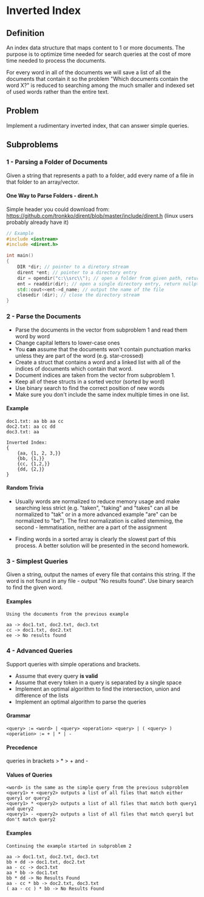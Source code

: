 # Inverted Index

## Definition

An index data structure that maps content to 1 or more documents. The purpose is to optimize time needed for search queries at the cost of more time needed to process the documents.

For every word in all of the documents we will save a list of all the documents that contain it so the problem "Which documents contain the word X?" is reduced to searching among the much smaller and indexed set of used words rather than the entire text.

## Problem

Implement a rudimentary inverted index, that can answer simple queries.

## Subproblems

### 1 - Parsing a Folder of Documents

Given a string that represents a path to a folder, add every name of a file in that folder to an array/vector.

#### One Way to Parse Folders - dirent.h

Simple header you could download from: https://github.com/tronkko/dirent/blob/master/include/dirent.h (linux users probably already have it)

```c++
// Example
#include <iostream>
#include <dirent.h>

int main()
{
	DIR *dir; // pointer to a diretory stream
	dirent *ent; // pointer to a directory entry
	dir = opendir("c:\\src\\"); // open a folder from given path, return nullptr if there was an error
	ent = readdir(dir); // open a single directory entry, return nullptr when there is an error or you are all out of entries.
	std::cout<<ent->d_name; // output the name of the file
	closedir (dir); // close the directory stream
}
```

### 2 - Parse the Documents

+ Parse the documents in the vector from subproblem 1 and read them word by word
+ Change capital letters to lower-case ones
+ You **can** assume that the documents won't contain punctuation marks unless they are part of the word (e.g. star-crossed)
+ Create a struct that contains a word and a linked list with all of the indices of documents which contain that word.
+ Document indices are taken from the vector from subproblem 1.
+ Keep all of these structs in a sorted vector (sorted by word)
+ Use binary search to find the correct position of new words
+ Make sure you don't include the same index multiple times in one list.

#### Example

```
doc1.txt: aa bb aa cc
doc2.txt: aa cc dd
doc3.txt: aa

Inverted Index:
{
	{aa, {1, 2, 3,}}
	{bb, {1,}}
	{cc, {1,2,}}
	{dd, {2,}}
}
```

#### Random Trivia

+ Usually words are normalized to reduce memory usage and make searching less strict (e.g. "taken", "taking" and "takes" can all be normalized to "tak" or in a more advanced example "are" can be normalized to "be"). The first normalization is called stemming, the second - lemmatisation, neither are a part of the assignment

+ Finding words in a sorted array is clearly the slowest part of this process. A better solution will be presented in the second homework.

### 3 - Simplest Queries

Given a string, output the names of every file that contains this string. If the word is not found in any file - output "No results found". Use binary search to find the given word.

#### Examples

```
Using the documents from the previous example

aa -> doc1.txt, doc2.txt, doc3.txt
cc -> doc1.txt, doc2.txt
ee -> No results found
```

### 4 - Advanced Queries

Support queries with simple operations and brackets.
+ Assume that every query **is valid**
+ Assume that every token in a query is separated by a single space
+ Implement an optimal algorithm to find the intersection, union and difference of the lists
+ Implement an optimal algorithm to parse the queries

#### Grammar
	<query> := <word> | <query> <operation> <query> | ( <query> )
	<operation> := + | * | -

#### Precedence
queries in brackets > * > + and -

#### Values of Queries

	<word> is the same as the simple query from the previous subproblem
	<query1> + <query2> outputs a list of all files that match either query1 or query2
	<query1> * <query2> outputs a list of all files that match both query1 and query2
	<query1> - <query2> outputs a list of all files that match query1 but don't match query2

#### Examples

```
Continuing the example started in subproblem 2

aa -> doc1.txt, doc2.txt, doc3.txt
bb + dd -> doc1.txt, doc2.txt
aa - cc -> doc3.txt
aa * bb -> doc1.txt
bb * dd -> No Results Found
aa - cc * bb -> doc2.txt, doc3.txt
( aa - cc ) * bb -> No Results Found
```

